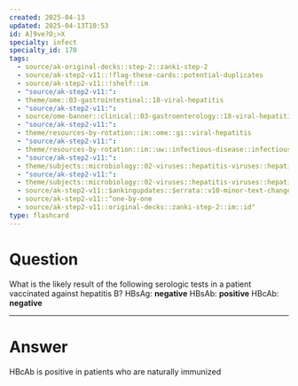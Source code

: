 ```yaml
---
created: 2025-04-13
updated: 2025-04-13T10:53
id: A]9ve?O;>X
specialty: infect
specialty_id: 170
tags:
  - source/ak-original-decks::step-2::zanki-step-2
  - source/ak-step2-v11::!flag-these-cards::potential-duplicates
  - source/ak-step2-v11::!shelf::im
  - "source/ak-step2-v11:": 
  - theme/ome::03-gastrointestinal::18-viral-hepatitis
  - "source/ak-step2-v11:": 
  - source/ome-banner::clinical::03-gastroenterology::18-viral-hepatitis
  - "source/ak-step2-v11:": 
  - theme/resources-by-rotation::im::ome::gi::viral-hepatitis
  - "source/ak-step2-v11:": 
  - theme/resources-by-rotation::im::uw::infectious-disease::infectious-disease-zanki
  - "source/ak-step2-v11:": 
  - theme/subjects::microbiology::02-viruses::hepatitis-viruses::hepatitis-b-virus
  - "source/ak-step2-v11:": 
  - theme/subjects::microbiology::02-viruses::hepatitis-viruses::hepatitis-b-virus::serology
  - source/ak-step2-v11::$ankingupdates::$errata::v10-minor-text-changes
  - source/ak-step2-v11::^one-by-one
  - source/ak-step2-v11::original-decks::zanki-step-2::im::id"
type: flashcard
---
```


# Question
What is the likely result of the following serologic tests in a patient vaccinated against hepatitis B?    HBsAg: **negative** HBsAb: **positive** HBcAb: **negative**

---

# Answer
HBcAb is positive in patients who are naturally immunized